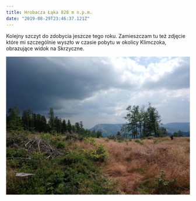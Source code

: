 ```yaml
---
title: Hrobacza Łąka 828 m n.p.m.
date: "2019-08-29T23:46:37.121Z"
---
```


Kolejny szczyt do zdobycia jeszcze tego roku. Zamieszczam tu też zdjęcie które mi szczególnie wyszło w czasie pobytu w okolicy Klimczoka, obrazujące widok na Skrzyczne.

![1](./DSC_0088.jpg)
